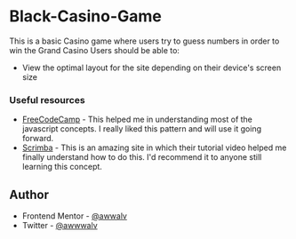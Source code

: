 # Black-Casino-Game
This is a basic Casino game where users try to guess numbers in order to win the Grand Casino
Users should be able to:

- View the optimal layout for the site depending on their device's screen size


### Useful resources

- [FreeCodeCamp](https://www.freecodecamp.com) - This helped me in understanding most of the javascript concepts. I really liked this pattern and will use it going forward.
- [Scrimba](https://www.scrimba.com) - This is an amazing site in which their tutorial video  helped me finally understand how to do this. I'd recommend it to anyone still learning this concept.

## Author


- Frontend Mentor - [@awwalv](https://www.frontendmentor.io/profile/awwalv)
- Twitter - [@awwwalv](https://www.twitter.com/awwwalv)

